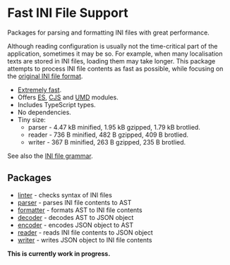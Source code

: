 # Fast INI File Support

Packages for parsing and formatting INI files with great performance.

Although reading configuration is usually not the time-critical part of the application, sometimes it may be so. For example, when many localisation texts are stored in INI files, loading them may take longer. This package attempts to process INI file contents as fast as possible, while focusing on the [original INI file format].

* [Extremely fast].
* Offers [ES], [CJS] and [UMD] modules.
* Includes TypeScript types.
* No dependencies.
* Tiny size:
  * parser - 4.47 kB minified, 1.95 kB gzipped, 1.79 kB brotlied.
  * reader - 736 B minified, 482 B gzipped, 409 B brotlied.
  * writer - 367 B minified, 263 B gzipped, 235 B brotlied.

See also the [INI file grammar].

## Packages

* [linter] - checks syntax of INI files
* [parser] - parses INI file contents to AST
* [formatter] - formats AST to INI file contents
* [decoder] - decodes AST to JSON object
* [encoder] - encodes JSON object to AST
* [reader] - reads INI file contents to JSON object
* [writer] - writes JSON object to INI file contents

**This is currently work in progress.**

[original INI file format]: https://en.wikipedia.org/wiki/INI_file#Example
[INI file grammar]: ./doc/grammar.md#ini-file-grammar
[Extremely fast]: ./perf/README.md#performance
[CJS]: https://blog.risingstack.com/node-js-at-scale-module-system-commonjs-require/#commonjstotherescue
[UMD]: https://github.com/umdjs/umd#readme
[ES]: https://hacks.mozilla.org/2018/03/es-modules-a-cartoon-deep-dive/#content-head
[linter]: ./pkg/linter/#fast-ini-linter
[parser]: ./pkg/parser/#fast-ini-parser
[formatter]: ./pkg/linter/#fast-ini-formatter
[decoder]: ./pkg/linter/#fast-ini-decoder
[encoder]: ./pkg/linter/#fast-ini-encoder
[reader]: ./pkg/reader/#fast-ini-reader
[writer]: ./pkg/writer/#fast-ini-writer
